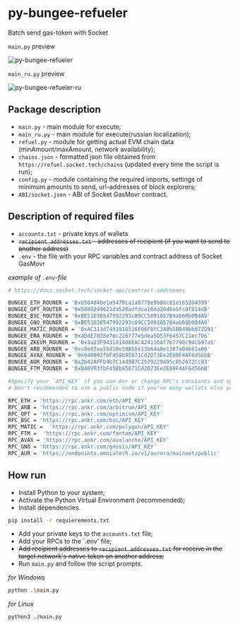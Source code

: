 # py-bungee-refueler
Batch send gas-token  with Socket<br>

`main.py` preview<br>

![py-bungee-refueler](https://github.com/whonion/py-bungee-refueler/blob/main/py-bungee-refueler.png?raw=true)

`main_ru.py` preview<br>

![py-bungee-refueler-ru](https://github.com/whonion/py-bungee-refueler/blob/main/py-bungee-refueler-ru.png?raw=true)

## Package description

- `main.py` - main module for execute;
- `main_ru.py` - main module for execute(russian localization);
- `refuel.py` - module for getting actual EVM chain data (minAmount/maxAmount, network availability);
- `chains.json` - formatted json file obtained from `https://refuel.socket.tech/chains` (updated every time the script is run);
- `config.py` - module containing the required imports, settings of minimum amounts to send, url-addresses of block explorers;
- `ABI/socket.json` - ABI of Socket GasMovr contract.


## Description of required files

- `accounts.txt` - private keys of wallets
- ~~`recipient_addresses.txt` - addresses of recipient (if you want to send to another address)~~
- `.env` - the file with your RPC variables and contract address of Socket GasMovr

_example of `.env`-file_

```sh
# https://docs.socket.tech/socket-api/contract-addresses

BUNGEE_ETH_ROUNER = '0xb584d4be1a5470ca1a8778e9b86c81e165204599'
BUNGEE_OPT_ROUTER = '0x5800249621da520adfdca16da20d8a5fc0f814d8'
BUNGEE_BSC_ROUTER = '0xBE51D38547992293c89CC589105784ab60b004A9'
BUNGEE_GNO_ROUNER = '0xBE51D38547992293c89CC589105784ab60b004A9'
BUNGEE_MATIC_ROUNER = '0xAC313d7491910516E06FBfC2A0b5BB49bb072D91'
BUNGEE_ERA_ROUNER = '0xaDdE7028e7ec226777e5dea5D53F6457C21ec7D6'
BUNGEE_ZKEVM_ROUNER = '0x3a23F943181408EAC424116Af7b7790c94Cb97a5'
BUNGEE_ARB_ROUNER = '0xc0e02aa55d10e38855e13b64a8e1387a04681a00'
BUNGEE_AVAX_ROUNER = '0x040993fbF458b95871Cd2D73Ee2E09F4AF6d56bB'
BUNGEE_AUR_ROUNER = '0x2b42AFFD4b7C14d9B7C2579229495c052672Ccd3'
BUNGEE_FTM_ROUNER = '0x040993fbF458b95871Cd2D73Ee2E09F4AF6d56bB'

#Specify your `API_KEY` if you use Anr or change RPC's constants and specify your own private RPCs
# Don't recommended to use a public node if you've many wallets else you'll get '429 Client Error: Too Many Requests for url'

RPC_ETH = 'https://rpc.ankr.com/eth/API_KEY'
RPC_ARB = 'https://rpc.ankr.com/arbitrum/API_KEY'
RPC_OPT = 'https://rpc.ankr.com/optimism/API_KEY'
RPC_BSC = 'https://rpc.ankr.com/bsc/API_KEY'
RPC_MATIC =  'https://rpc.ankr.com/polygon/API_KEY'
RPC_FTM =  'https://rpc.ankr.com/fantom/API_KEY'
RPC_AVAX = 'https://rpc.ankr.com/avalanche/API_KEY'
RPC_GNO = 'https://rpc.ankr.com/gnosis/API_KEY'
RPC_AUR = 'https://endpoints.omniatech.io/v1/aurora/mainnet/public'
```

## How run

- Install Python to your system;
- Activate the Python Virtual Environment (recommended);
- Install dependencies.

```sh
pip install -r requierements.txt
```

- Add your private keys to the `accounts.txt` file;
- Add your RPCs to the `.env' file;
- ~~Add recipient addresses to `recipient_addresses.txt` for receive in the target network's native token on another address;<br/>~~
- Run `main.py` and follow the script prompts.

_for Windows_

```sh
python .\main.py
```

_for Linux_

```sh
python3 ./main.py
```
